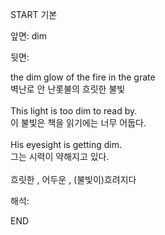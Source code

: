 START
기본

앞면:
dim


뒷면:
<div>the dim glow of the fire in the grate </div><div>벽난로 안 난롯불의 흐릿한 불빛</div><div><br></div><div><div>This light is too dim to read by. </div><div><div>이 불빛은 책을 읽기에는 너무 어둡다.</div></div></div><div><br></div><div><div>His eyesight is getting dim. </div><div><div>그는 시력이 약해지고 있다.</div></div></div><div><br></div><div>흐릿한 , 어두운 , (불빛이)흐려지다</div>


해석:

END